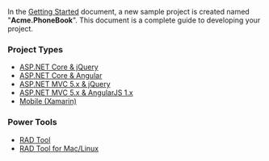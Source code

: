 In the [Getting Started](Getting-Started.md) document, a new sample
project is created named "**Acme.PhoneBook**". This document is a
complete guide to developing your project.

### Project Types

-   [ASP.NET Core & jQuery](Development-Guide-Core.md)
-   [ASP.NET Core & Angular](Development-Guide-Angular.md)
-   [ASP.NET MVC 5.x & jQuery](Development-Guide-Mvc-Angularjs.md)
-   [ASP.NET MVC 5.x & AngularJS 1.x](Development-Guide-Mvc-Angularjs.md)
-   [Mobile (Xamarin)](Development-Guide-Xamarin.md)

### Power Tools

-   [RAD Tool](Development-Guide-Rad-Tool.md)
-   [RAD Tool for Mac/Linux](Development-Guide-Rad-Tool-Mac-Linux.md)
